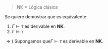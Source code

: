 > NK = Lógica clásica

Se quiere demostrar que es equivalente:
1. $\Gamma \vdash \tau$  es derivable en **NK**.
2. $\Gamma \vDash \tau$ 

$\Rightarrow)$ Supongamos que$\Gamma \vdash \tau$ es derivable en **NK**.
